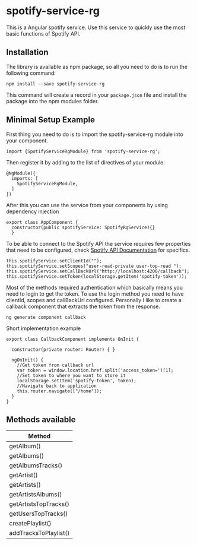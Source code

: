 [Spotify API Documentation]: https://developer.spotify.com/documentation/web-api/
# spotify-service-rg

This is a Angular spotify service. Use this service to quickly use the most basic functions of Spotify API.


## Installation

The library is available as npm package, so all you need to do is to run the following command:

```
npm install --save spotify-service-rg
```

This command will create a record in your `package.json` file and install the package into the npm modules folder.


## Minimal Setup Example

First thing you need to do is to import the spotify-service-rg module into your component.
```
import {SpotifyServiceRgModule} from 'spotify-service-rg';
```

Then register it by adding to the list of directives of your module:
```
@NgModule({
  imports: [
    SpotifyServiceRgModule,
  ]
})
```

After this you can use the service from your components by using dependency injection
```
export class AppComponent {
  constructor(public spotifyService: SpotifyRgService){}
  }
```

To be able to connect to the Spotify API the service requires few properties that need to be configured, check [Spotify API Documentation][] for specifics.
```
this.spotifyService.setClientId("");
this.spotifyService.setScopes("user-read-private user-top-read ");
this.spotifyService.setCallBackUrl("http://localhost:4200/callback");
this.spotifyService.setToken(localStorage.getItem('spotify-token'));
```

Most of the methods required authentication which basically means you need to login to get the token.
To use the login method you need to have clientId, scopes and callBackUrl configured.
Personally I like to create a callback component that extracts the token from the response.
```
ng generate component callback
```

Short implementation example
```
export class CallbackComponent implements OnInit {

  constructor(private router: Router) { }

  ngOnInit() {
    //Get token from callback url
    var token = window.location.href.split('access_token=')[1];
    //Set token to where you want to store it
    localStorage.setItem('spotify-token', token);
    //Navigate back to application
    this.router.navigate(["/home"]);
  }
}
```

## Methods available
| Method        |
| ------------- |
| getAlbum()      | 
| getAlbums()    | 
| getAlbumsTracks() | 
| getArtist()      | 
| getArtists()    | 
| getArtistsAlbums() | 
| getArtistsTopTracks()      | 
| getUsersTopTracks()    | 
| createPlaylist() | 
| addTracksToPlaylist() | 



    


